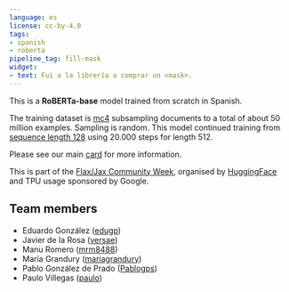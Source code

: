 ```yaml
---
language: es
license: cc-by-4.0
tags:
- spanish
- roberta
pipeline_tag: fill-mask
widget:
- text: Fui a la librería a comprar un <mask>.
---
```


This is a **RoBERTa-base** model trained from scratch in Spanish.

The training dataset is [mc4](https://huggingface.co/datasets/bertin-project/mc4-es-sampled ) subsampling documents to a total of about 50 million examples. Sampling is random.
This model continued training from [sequence length 128](https://huggingface.co/bertin-project/bertin-base-random) using 20.000 steps for length 512.

Please see our main [card](https://huggingface.co/bertin-project/bertin-roberta-base-spanish) for more information.

This is part of the
[Flax/Jax Community Week](https://discuss.huggingface.co/t/open-to-the-community-community-week-using-jax-flax-for-nlp-cv/7104), organised by [HuggingFace](https://huggingface.co/) and TPU usage sponsored by Google.


## Team members

- Eduardo González ([edugp](https://huggingface.co/edugp))
- Javier de la Rosa ([versae](https://huggingface.co/versae))
- Manu Romero ([mrm8488](https://huggingface.co/))
- María Grandury ([mariagrandury](https://huggingface.co/))
- Pablo González de Prado ([Pablogps](https://huggingface.co/Pablogps))
- Paulo Villegas ([paulo](https://huggingface.co/paulo))